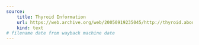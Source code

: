 ```yaml
---
source:
    title: Thyroid Information
    url: https://web.archive.org/web/20050919235045/http://thyroid.about.com/library/weekly/aa110800c.htm
    kind: text
# filename date from wayback machine date
---
```

